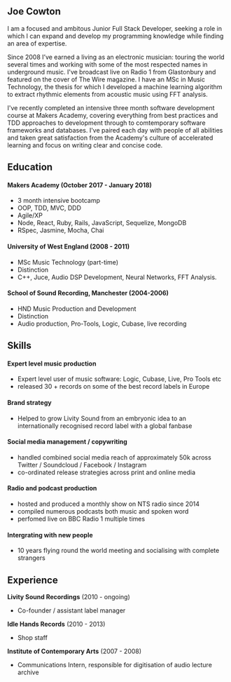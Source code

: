 ## Joe Cowton

I am a focused and ambitous Junior Full Stack Developer, seeking a role in which I can expand and develop my programming knowledge while finding an area of expertise.

Since 2008 I’ve earned a living as an electronic musician: touring the world several times and working with some of the most respected names in underground music. I've broadcast live on Radio 1 from Glastonbury and featured on the cover of The Wire magazine. I have an MSc in Music Technology, the thesis for which I developed a machine learning algorithm to extract rhythmic elements from acoustic music using FFT analysis.

I've recently completed an intensive three month software development course at Makers Academy, covering everything from best practices and TDD approaches to development through to comtemporary software frameworks and databases. I've paired each day with people of all abilities and taken great satisfaction from the Academy's culture of accelerated learning and focus on writing clear and concise code.

## Education

#### Makers Academy (October 2017 - January 2018)

- 3 month intensive bootcamp
- OOP, TDD, MVC, DDD
- Agile/XP
- Node, React, Ruby, Rails, JavaScript, Sequelize, MongoDB
- RSpec, Jasmine, Mocha, Chai

#### University of West England (2008 - 2011)

- MSc Music Technology (part-time)
- Distinction
- C++, Juce, Audio DSP Development, Neural Networks, FFT Analysis.

#### School of Sound Recording, Manchester (2004-2006)

- HND Music Production and Development
- Distinction
- Audio production, Pro-Tools, Logic, Cubase, live recording

## Skills

#### Expert level music production

- Expert level user of music software: Logic, Cubase, Live, Pro Tools etc
- released 30 + records on some of the best record labels in Europe

#### Brand strategy

- Helped to grow Livity Sound from an embryonic idea to an internationally recognised record label with a global fanbase

#### Social media management / copywriting

- handled combined social media reach of approximately 50k across Twitter / Soundcloud / Facebook / Instagram
- co-ordinated release strategies across print and online media

#### Radio and podcast production

- hosted and produced a monthly show on NTS radio since 2014
- compiled numerous podcasts both music and spoken word
- perfomed live on BBC Radio 1 multiple times

#### Intergrating with new people

- 10 years flying round the world meeting and socialising with complete strangers 

## Experience

**Livity Sound Recordings** (2010 - ongoing)    

- Co-founder / assistant label manager

**Idle Hands Records** (2010 - 2013)   

- Shop staff 

**Institute of Contemporary Arts** (2007 - 2008)

- Communications Intern, responsible for digitisation of audio lecture archive
